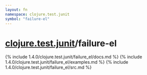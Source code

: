 ```yaml
---
layout: fn
namespace: clojure.test.junit
symbol: "failure-el"
---
```


# [clojure.test.junit](../)/failure-el

{% include 1.4.0/clojure.test.junit/failure_el/docs.md %}
{% include 1.4.0/clojure.test.junit/failure_el/examples.md %}
{% include 1.4.0/clojure.test.junit/failure_el/src.md %}

